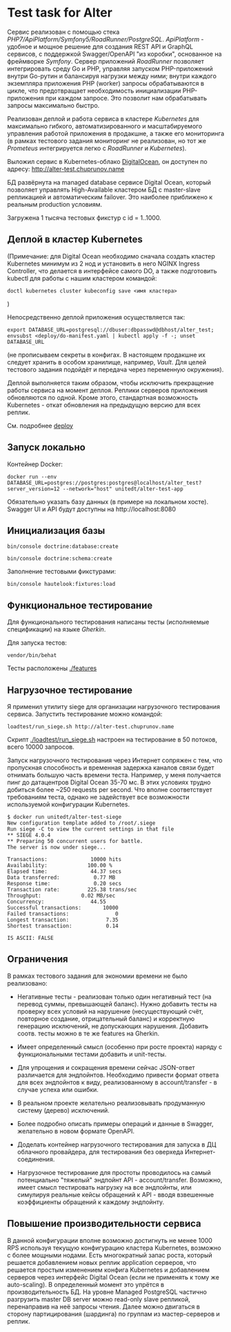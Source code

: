# Test task for Alter

Сервис реализован с помощью стека *PHP7/ApiPlatform/Symfony5/RoadRunner/PostgreSQL*. *ApiPlatform* - удобное и 
мощное решение для создания REST API и GraphQL сервисов, с поддержкой Swagger/OpenAPI "из коробки", основанное
на фреймворке *Symfony*. Сервер приложений *RoadRunner* позволяет интегрировать среду Go и PHP, управляя запуском
PHP-приложений внутри Go-рутин и балансируя нагрузки между ними; внутри каждого экземпляра приложения PHP 
(worker) запросы обрабатываются в цикле, что предотвращает необходимость инициализации PHP-приложения при 
каждом запросе. Это позволит нам обрабатывать запросы максимально быстро.

Реализован деплой и работа сервиса в кластере *Kubernetes* для максимально гибкого, автоматизированного и масштабируемого
управления работой приложения в продакшне, а также его мониторинга (в рамках тестового задания мониторинг не реализован,
но тот же *Prometeus* интегрируется легко с *RoadRunner* и *Kubernetes*).

Выложил сервис в Kubernetes-облако [DigitalOcean](https://www.digitalocean.com/products/kubernetes/), 
он доступен по адресу: http://alter-test.chuprunov.name

БД развёрнута на managed database сервисе Digital Ocean, который позволяет управлять High-Available кластером БД
с master-slave репликацией и автоматическим failover. Это наиболее приближено к реальным production условиям.

Загружена 1 тысяча тестовых фикстур с id = 1..1000.

## Деплой в кластер Kubernetes

(Примечание: для Digital Ocean необходимо сначала создать кластер Kubernetes минимум из 2 нод и установить в него 
NGINX Ingress Controller, что делается в интерфейсе самого DO, а также подготовить kubectl для работы с нашим кластером
командой:

`doctl kubernetes cluster kubeconfig save <имя кластера>` 

)

Непосредственно деплой приложения осуществляется так:

`export DATABASE_URL=postgresql://dbuser:dbpasswd@dbhost/alter_test; envsubst <deploy/do-manifest.yaml | kubectl apply -f -; unset DATABASE_URL`

(не прописываем секреты в конфигах. В настоящем продакшне их следует хранить в особом хранилище, например,
*Vault*. Для целей тестового задания подойдёт и передача через переменную окружения).

Деплой выполняется таким образом, чтобы исключить прекращение работы сервиса на момент деплоя. Реплики серверов 
приложения обновляются по одной. Кроме этого, стандартная возможность Kubernetes - откат обновления на предыдущую версию
для всех реплик. 

См. подробнее [deploy](./deploy)

## Запуск локально

Контейнер Docker:

`docker run --env DATABASE_URL=postgres://postgres:postgres@localhost/alter_test?server_version=12 --network="host" unitedt/alter-test-app`

Обязательно указать базу данных (в примере на локальном хосте). Swagger UI и API будут доступны на http://localhost:8080

## Инициализация базы

`bin/console doctrine:database:create`

`bin/console doctrine:schema:create`

Заполнение тестовыми фикстурами:

`bin/console hautelook:fixtures:load`

## Функциональное тестирование

Для функционального тестирования написаны тесты (исполняемые спецификации) на языке *Gherkin*. 

Для запуска тестов:

`vendor/bin/behat`

Тесты расположены [./features](./features)

## Нагрузочное тестирование

Я применил утилиту siege для организации нагрузочного тестирования сервиса. Запустить тестирование можно командой:

`loadtest/run_siege.sh http://alter-test.chuprunov.name`

Скрипт [./loadtest/run_siege.sh](./loadtest/run_siege.sh) настроен на тестирование в 50 потоков, всего 10000 запросов.

Запуск нагрузочного тестирования через Интернет сопряжен с тем, что пропускная способность и временная задержка каналов
связи будет отнимать большую часть времени теста. Например, у меня получается пинг до датацентров Digital Ocean 35-70 мс.
В этих условиях трудно добиться более ~250 requests per second. Что вполне соответствует требованиям теста, однако не 
задействует все возможности используемой конфигурации Kubernetes.

~~~
$ docker run unitedt/alter-test-siege
New configuration template added to /root/.siege
Run siege -C to view the current settings in that file
** SIEGE 4.0.4
** Preparing 50 concurrent users for battle.
The server is now under siege...

Transactions:		       10000 hits
Availability:		      100.00 %
Elapsed time:		       44.37 secs
Data transferred:	        0.77 MB
Response time:		        0.20 secs
Transaction rate:	      225.38 trans/sec
Throughput:		        0.02 MB/sec
Concurrency:		       44.55
Successful transactions:       10000
Failed transactions:	           0
Longest transaction:	        7.35
Shortest transaction:	        0.14
 
IS ASCII: FALSE
~~~


## Ограничения

В рамках тестового задания для экономии времени не было реализовано:

* Негативные тесты - реализован только один негативный тест (на перевод суммы, превышающей баланс). Нужно добавить тесты
на проверку всех условий на нарушение (несуществующий счёт, повторное создание, отрицательный баланс) и корректную 
генерацию исключений, не допускающих нарушения. Добавить соотв. тесты можно в те же features на Gherkin.

* Имеет определенный смысл (особенно при росте проекта) наряду с функциональными тестами добавить и unit-тесты.

* Для упрощения и сокращения времени сейчас JSON-ответ различается для эндпойнтов. Необходимо привести формат ответа для
всех эндпойнтов к виду, реализованному в account/transfer - в случае успеха или ошибки.
 
* В реальном проекте желательно реализовывать продуманную систему (дерево) исключений.

* Более подробно описать примеры операций и данные в Swagger, желательно в новом формате OpenAPI.

* Доделать контейнер нагрузочного тестирования для запуска в ДЦ облачного провайдера, для тестирования без оверхеда 
Интернет-соединения.

* Нагрузочное тестирование для простоты проводилось на самый потенциально "тяжелый" эндпойнт API - account/transfer. 
Возможно, имеет смысл тестировать нагрузку на все эндпойнты, или симулируя реальные кейсы обращений к API - вводя 
взвешенные коэффициенты обращений к каждому эндпойнту.


## Повышение производительности сервиса

В данной конфигурации вполне возможно достигнуть не менее 1000 RPS используя текущую конфигурацию кластера Kubernetes,
возможно с более мощными нодами. Есть многократный запас роста, который решается добавлением новых реплик application 
серверов, что решается простым изменением конфига Kubernetes и добавлением серверов через интерфейс Digital Ocean (если 
не применять к тому же auto-scaling). В определенный момент это упрётся в производительность БД. На уровне 
Managed PostgreSQL частично разгрузить master DB server можно read-only slave репликой, перенаправив на неё запросы 
чтения. Далее можно двигаться в сторону партицирования (шардинга) по группам из мастер-серверов и реплик.